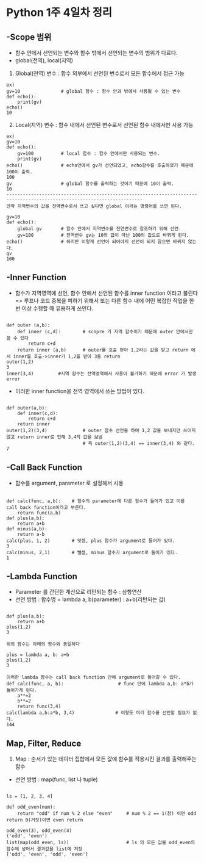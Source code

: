 # Python 1주 4일차 정리

## -Scope 범위
* 함수 안에서 선언되는 변수와 함수 밖에서 선언되는 변수의 범위가 다르다.
* global(전역), local(지역)
1. Global(전역) 변수 : 함수 외부에서 선언된 변수로서 모든 함수에서 접근 가능
<pre><code>ex)
gv=10               # global 함수 : 함수 안과 밖에서 사용될 수 있는 변수
def echo():
    print(gv)
echo()
10
</code></pre>   

2. Local(지역) 변수 : 함수 내에서 선언된 변수로서 선언된 함수 내에서만 사용 가능
<pre><code>ex)
gv=10
def echo():
    gv=100          # local 함수 : 함수 안에서만 사용되는 변수.
    print(gv)
echo()              # echo안에서 gv가 선언되었고, echo함수를 호출하였기 때문에 100이 출력.
100
gv                  # global 함수를 출력하는 것이기 때문에 10이 출력.
10
------------------------------------------------------------------------------------------------------------------------
만약 지역변수의 값을 전역변수로서 쓰고 싶다면 global 이라는 명령어를 쓰면 된다.

gv=10
def echo():
    global gv       # 함수 안에서 지역변수를 전연변수로 참조하기 위해 선언.
    gv=100          # 전역변수 gv는 10의 값이 아닌 100의 값으로 바뀌게 된다.
echo()              # 하지만 이렇게 선언이 되어야지 선언이 되지 않으면 바뀌지 않는다.
gv
100
</code></pre>

## -Inner Function
* 함수가 지역영역에 선언, 함수 안에서 선언된 함수를 inner function 이라고 불린다   
=> 루프나 코드 중복을 피하기 위해서 또는 다른 함수 내에 어떤 복잡한 작업을 한 번 이상 수행할 때 유용하게 쓰인다.
<pre><code>
def outer (a,b):
    def inner (c,d):        # scopre 가 지역 함수이기 때문에 outer 안에서만 쓸 수 있다
        return c+d          
    return inner (a,b)      # outer를 호출 받아 1,2라는 값을 받고 return 에서 inner를 호출->inner가 1,2를 받아 3을 return
outer(1,2)
3
inner(3,4)         #지역 함수는 전역영역에서 사용이 불가하기 때문에 error 가 발생
error
</code></pre>
* 이러한 inner function을 전역 영역에서 쓰는 방법이 있다.
<pre><code>
def outer(a,b):
    def inner(c,d):
        return c+d
    return inner
outer(1,2)(3,4)             # outer 함수 선언을 하여 1,2 값을 보내지만 쓰이지 않고 return inner로 인해 3,4의 값을 보냄
                            # 즉 outer(1,2)(3,4) == inner(3,4) 와 같다.
7
</code></pre>

## -Call Back Function
* 함수를 argument, parameter 로 설정해서 사용
<pre><code>
def calc(func, a,b):    # 함수의 parameter에 다른 함수가 들어가 있고 이를 call back function이라고 부른다.
    return func(a,b)
def plus(a,b):
    return a+b
def minus(a,b):
    return a-b
calc(plus, 1, 2)        # 덧셈, plus 함수가 argument로 들어가 있다.
3
calc(minus, 2,1)        # 뺄셈, minus 함수가 argument로 들어가 있다.
1
</code></pre>

## -Lambda Function
* Parameter 를 간단한 계산으로 리턴되는 함수 : 삼항연산
* 선언 방법 : 함수명 = lambda a, b(parameter) : a+b(리턴되는 값)
<pre><code>
def plus(a,b):
    return a+b
plus(1,2)
3

위의 함수는 아래의 함수와 동일하다

plus = lambda a, b: a+b
plus(1,2)
3

이러한 lambda 함수는 call back function 안에 argument로 들어갈 수 있다.
def calc(func, a, b):                    # func 안에 lambda a,b: a*b가 들어가게 된다.
    a**=2
    b**=2
    return func(3,4)
calc(lambda a,b:a*b, 3,4)               # 이렇듯 미리 함수를 선언할 필요가 없다.
144
</code></pre>

## Map, Filter, Reduce
1. Map : 순서가 있는 데이터 집합에서 모든 값에 함수를 적용시킨 결과를 출력해주는 함수
* 선언 방법 : map(func, list 나 tuple)
<pre><code>
ls = [1, 2, 3, 4]

def odd_even(num):
    return "odd" if num % 2 else "even"     # num % 2 == 1(참) 이면 odd return 0(거짓)이면 even return

odd_even(3), odd_even(4)
('odd', 'even')
list(map(odd_even, ls))                     # ls 의 모든 값을 odd_even의 함수에 넣어서 결과값을 list에 저장
['odd', 'even', 'odd', 'even']
</code></pre>
